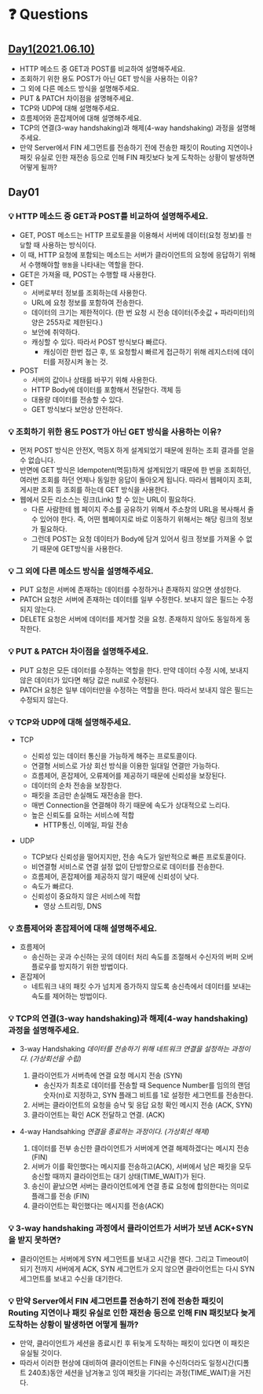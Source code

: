 # ❓ Questions
## [Day1(2021.06.10)](#Day01)
- HTTP 메소드 중 GET과 POST를 비교하여 설명해주세요.
- 조회하기 위한 용도 POST가 아닌 GET 방식을 사용하는 이유? 
- 그 외에 다른 메소드 방식을 설명해주세요.
- PUT & PATCH 차이점을 설명해주세요.
- TCP와 UDP에 대해 설명해주세요.
- 흐름제어와 혼잡제어에 대해 설명해주세요.
- TCP의 연결(3-way handshaking)과 해제(4-way handshaking) 과정을 설명해주세요.
- 만약 Server에서 FIN 세그먼트를 전송하기 전에 전송한 패킷이 Routing 지연이나 패킷 유실로 인한 재전송 등으로 인해 FIN 패킷보다 늦게 도착하는 상황이 발생하면 어떻게 될까?



## Day01
### 💡 HTTP 메소드 중 GET과 POST를 비교하여 설명해주세요.
- GET, POST 메소드는 HTTP 프로토콜을 이용해서 서버에 데이터(요청 정보)를 `전달`할 때 사용하는 방식이다.
- 이 때, HTTP 요청에 포함되는 메소드는 서버가 클라이언트의 요청에 응답하기 위해서 수행해야할 `행동`을 나타내는 역할을 한다.
- GET은 가져올 때, POST는 수행할 때 사용한다.
- GET
    - 서버로부터 정보를 조회하는데 사용한다. 
    - URL에 요청 정보를 포함하여 전송한다.
    - 데이터의 크기는 제한적이다. (한 번 요청 시 전송 데이터(주솟값 + 파라미터)의 양은 255자로 제한된다.)
    - 보안에 취약하다.
    - 캐싱할 수 있다. 따라서 POST 방식보다 빠르다.
        - 캐싱이란 한번 접근 후, 또 요청할시 빠르게 접근하기 위해 레지스터에 데이터를 저장시켜 놓는 것.
- POST
    - 서버의 값이나 상태를 바꾸기 위해 사용한다.
    - HTTP Body에 데이터를 포함해서 전달한다. 객체 등
    - 대용량 데이터를 전송할 수 있다.
    - GET 방식보다 보안상 안전하다.



### 💡 조회하기 위한 용도 POST가 아닌 GET 방식을 사용하는 이유?  
- 먼저 POST 방식은 안전X, 멱등X 하게 설계되었기 때문에 원하는 조회 결과를 얻을 수 없습니다.
- 반면에 GET 방식은 Idempotent(멱등)하게 설계되었기 때문에 한 번을 조회하던, 여러번 조회를 하던 언제나 동일한 응답이 돌아오게 됩니다. 따라서 웹페이지 조회, 게시판 조회 등 조회를 하는데 GET 방식을 사용한다.
- 웹에서 모든 리소스는 링크(Link) 할 수 있는 URL이 필요하다.
    - 다른 사람한테 웹 페이지 주소를 공유하기 위해서 주소창의 URL을 복사해서 줄 수 있어야 한다. 즉, 어떤 웹페이지로 바로 이동하기 위해서는 해당 링크의 정보가 필요하다.
    - 그런데 POST는 요청 데이터가 Body에 담겨 있어서 링크 정보를 가져올 수 없기 때문에 GET방식을 사용한다.



### 💡 그 외에 다른 메소드 방식을 설명해주세요.
- PUT 요청은 서버에 존재하는 데이터를 수정하거나 존재하지 않으면 생성한다.
- PATCH 요청은 서버에 존재하는 데이터를 일부 수정한다. 보내지 않은 필드는 수정되지 않는다.
- DELETE 요청은 서버에 데이터를 제거할 것을 요청. 존재하지 않아도 동일하게 동작한다.



### 💡 PUT & PATCH 차이점을 설명해주세요.
- PUT 요청은 모든 데이터를 수정하는 역할을 한다. 만약 데이터 수정 시에, 보내지 않은 데이터가 있다면 해당 값은 null로 수정된다.
- PATCH 요청은 일부 데이터만을 수정하는 역할을 한다. 따라서 보내지 않은 필드는 수정되지 않는다.



### 💡 TCP와 UDP에 대해 설명해주세요.  
- TCP
    - 신뢰성 있는 데이터 통신을 가능하게 해주는 프로토콜이다.
    - 연결형 서비스로 가상 회선 방식을 이용한 일대일 연결만 가능하다.
    - 흐름제어, 혼잡제어, 오류제어를 제공하기 때문에 신뢰성을 보장된다.
    - 데이터의 순차 전송을 보장한다.
    - 패킷을 조금만 손실해도 재전송을 한다.
    - 매번 Connection을 연결해야 하기 때문에 속도가 상대적으로 느리다.
    - 높은 신뢰도를 요하는 서비스에 적합
        - HTTP통신, 이메일, 파일 전송

- UDP
    - TCP보다 신뢰성을 떨어지지만, 전송 속도가 일반적으로 빠른 프로토콜이다.
    - 비연결형 서비스로 연결 설정 없이 단방향으로로 데이터를 전송한다.
    - 흐름제어, 혼잡제어를 제공하지 않기 때문에 신뢰성이 낮다.
    - 속도가 빠르다.
    - 신뢰성이 중요하지 않은 서비스에 적합
        - 영상 스트리밍, DNS



### 💡 흐름제어와 혼잡제어에 대해 설명해주세요.  
- 흐름제어
    - 송신하는 곳과 수신하는 곳의 데이터 처리 속도를 조절해서 수신자의 버퍼 오버플로우를 방지하기 위한 방법이다.
- 혼잡제어
    - 네트워크 내의 패킷 수가 넘치게 증가하지 않도록 송신측에서 데이터를 보내는 속도를 제어하는 방법이다.



### 💡 TCP의 연결(3-way handshaking)과 해제(4-way handshaking) 과정을 설명해주세요.  
- 3-way Handshaking
*데이터를 전송하기 위해 네트워크 연결을 설정하는 과정이다. (가상회선을 수립)*  
    1. 클라이언트가 서버측에 연결 요청 메시지 전송 (SYN)
        - 송신자가 최초로 데이터를 전송할 때 Sequence Number를 임의의 랜덤 숫자(n)로 지정하고, SYN 플래그 비트를 1로 설정한 세그먼트를 전송한다.
    2. 서버는 클라이언트의 요청을 승낙 및 응답 요청 확인 메시지 전송 (ACK, SYN)
    3. 클라이언트는 확인 ACK 전달하고 연결. (ACK)

- 4-way Handsahking
*연결을 종료하는 과정이다. (가상회선 해제)*  
    1. 데이터를 전부 송신한 클라이언트가 서버에게 연결 해제하겠다는 메시지 전송 (FIN)
    2. 서버가 이를 확인했다는 메시지를 전송하고(ACK), 서버에서 남은 패킷을 모두 송신할 때까지 클라이언트는 대기 상태(TIME_WAIT)가 된다.
    3. 송신이 끝났으면 서버는 클라이언트에게 연결 종료 요청에 합의한다는 의미로 플래그를 전송 (FIN)
    4. 클라이언트는 확인했다는 메시지를 전송(ACK)



### 💡 3-way handshaking 과정에서 클라이언트가 서버가 보낸 ACK+SYN을 받지 못하면?  
- 클라이언트는 서버에게 SYN 세그먼트를 보내고 시간을 잰다. 그리고 Timeout이 되기 전까지 서버에게 ACK, SYN 세그먼트가 오지 않으면 클라이언트는 다시 SYN 세그먼트를 보내고 수신을 대기한다.



### 💡 만약 Server에서 FIN 세그먼트를 전송하기 전에 전송한 패킷이 Routing 지연이나 패킷 유실로 인한 재전송 등으로 인해 FIN 패킷보다 늦게 도착하는 상황이 발생하면 어떻게 될까?  
- 만약, 클라이언트가 세션을 종료시킨 후 뒤늦게 도착하는 패킷이 있다면 이 패킷은 유실될 것이다.
- 따라서 이러한 현상에 대비하여 클라이언트는 FIN을 수신하더라도 일정시간(디폴트 240초)동안 세션을 남겨놓고 잉여 패킷을 기다리는 과정(TIME_WAIT)을 거친다.